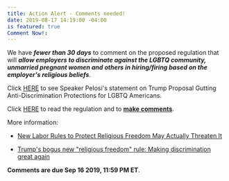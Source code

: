 ```yaml
---
title: Action Alert - Comments needed!
date: 2019-08-17 14:19:00 -04:00
is featured: true
Comment Now!: 
---
```


We have ***fewer than 30 days*** to comment on the proposed regulation that will ***allow employers to discriminate against the LGBTQ community, unmarried pregnant women and others in hiring/firing based on the employer's religious beliefs***.  

Click [HERE](https://www.speaker.gov/newsroom/81419-4/) to see Speaker Pelosi's statement on Trump Proposal Gutting Anti-Discrimination Protections for LGBTQ Americans.  

Click [HERE](https://www.regulations.gov/document?D=OFCCP-2019-0003-0002&fbclid=IwAR2HF2zePrznRftlbVckhNbyoCCP74JDJxl1_2nsl1CoqXRy5E1jvFWS5Gs) to read the regulation and to **[make comments](https://www.regulations.gov/comment?D=OFCCP-2019-0003-0002)**.  

More information:

* [New Labor Rules to Protect Religious Freedom May Actually Threaten It](https://nonprofitquarterly.org/new-labor-rules-to-protect-religious-freedom-may-actually-threaten-it/)

* [Trump's bogus new "religious freedom" rule: Making discrimination great again](https://www.salon.com/2019/08/16/trumps-bogus-new-religious-freedom-rule-making-discrimination-great-again/)
  

**Comments are due Sep 16 2019, 11:59 PM ET**.